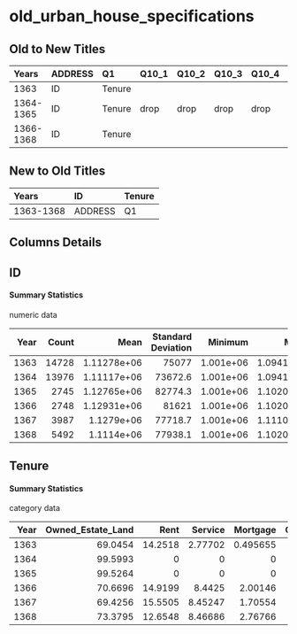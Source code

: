 # old_urban_house_specifications

## Old to New Titles

| Years     | ADDRESS   | Q1     | Q10_1   | Q10_2   | Q10_3   | Q10_4   | Q10_5   | Q10_6   | Q10_7   | Q10_8   | Q10_9   | Q2   | Q3   | Q4   | Q5   | Q6   | Q7   | Q7_01   | Q7_02   | Q7_03   | Q7_04   | Q7_05   | Q7_06   | Q7_07   | Q7_08   | Q7_09   | Q7_10   | Q7_11   | Q7_12   | Q7_13   | Q7_14   | Q7_15   | Q8   | Q8_1   | Q8_2   | Q8_3   | Q8_4   | Q8_5   | Q8_6   | Q8_7   | Q8_8   | Q8_9   | Q9_01   | Q9_02   | Q9_03   | Q9_04   | Q9_05   | Q9_06   | Q9_07   | Q9_08   | Q9_09   | Q9_10   | Q9_11   | Q9_12   | Q9_13   | Q9_14   | Q9_15   |
|:----------|:----------|:-------|:--------|:--------|:--------|:--------|:--------|:--------|:--------|:--------|:--------|:-----|:-----|:-----|:-----|:-----|:-----|:--------|:--------|:--------|:--------|:--------|:--------|:--------|:--------|:--------|:--------|:--------|:--------|:--------|:--------|:--------|:-----|:-------|:-------|:-------|:-------|:-------|:-------|:-------|:-------|:-------|:--------|:--------|:--------|:--------|:--------|:--------|:--------|:--------|:--------|:--------|:--------|:--------|:--------|:--------|:--------|
| 1363      | ID        | Tenure |         |         |         |         |         |         |         |         |         | drop | drop | drop | drop | drop |      | drop    | drop    | drop    | drop    | drop    | drop    | drop    | drop    | drop    | drop    | drop    | drop    | drop    | drop    | drop    |      | drop   | drop   | drop   | drop   | drop   | drop   | drop   | drop   | drop   |         |         |         |         |         |         |         |         |         |         |         |         |         |         |         |
| 1364-1365 | ID        | Tenure | drop    | drop    | drop    | drop    | drop    | drop    | drop    | drop    | drop    | drop | drop | drop | drop | drop | drop |         |         |         |         |         |         |         |         |         |         |         |         |         |         |         | drop |        |        |        |        |        |        |        |        |        | drop    | drop    | drop    | drop    | drop    | drop    | drop    | drop    | drop    | drop    | drop    | drop    | drop    | drop    | drop    |
| 1366-1368 | ID        | Tenure |         |         |         |         |         |         |         |         |         | drop | drop | drop | drop | drop |      | drop    | drop    | drop    | drop    | drop    | drop    | drop    | drop    | drop    | drop    | drop    | drop    | drop    |         |         |      | drop   | drop   | drop   | drop   | drop   | drop   | drop   | drop   |        |         |         |         |         |         |         |         |         |         |         |         |         |         |         |         |


## New to Old Titles

| Years     | ID      | Tenure   |
|:----------|:--------|:---------|
| 1363-1368 | ADDRESS | Q1       |


## Columns Details

## ID

#### Summary Statistics

numeric data

|   Year |   Count |        Mean |   Standard Deviation |   Minimum |      Median |     Maximum |
|-------:|--------:|------------:|---------------------:|----------:|------------:|------------:|
|   1363 |   14728 | 1.11278e+06 |              75077   | 1.001e+06 | 1.09415e+06 | 1.23452e+06 |
|   1364 |   13976 | 1.11117e+06 |              73672.6 | 1.001e+06 | 1.09415e+06 | 1.23442e+06 |
|   1365 |    2745 | 1.12765e+06 |              82774.3 | 1.001e+06 | 1.10202e+06 | 1.23422e+06 |
|   1366 |    2748 | 1.12931e+06 |              81621   | 1.001e+06 | 1.10205e+06 | 1.23421e+06 |
|   1367 |    3987 | 1.1279e+06  |              77718.7 | 1.001e+06 | 1.11104e+06 | 1.23428e+06 |
|   1368 |    5492 | 1.1114e+06  |              77938.1 | 1.001e+06 | 1.10205e+06 | 1.23428e+06 |


## Tenure

#### Summary Statistics

category data

|   Year |   Owned_Estate_Land |    Rent |   Service |   Mortgage |   Owned_Estate |      Free |
|-------:|--------------------:|--------:|----------:|-----------:|---------------:|----------:|
|   1363 |             69.0454 | 14.2518 |   2.77702 |   0.495655 |       3.34058  | 10.0896   |
|   1364 |             99.5993 |  0      |   0       |   0        |       0.400687 |  0        |
|   1365 |             99.5264 |  0      |   0       |   0        |       0.473588 |  0        |
|   1366 |             70.6696 | 14.9199 |   8.4425  |   2.00146  |       2.72926  |  1.23726  |
|   1367 |             69.4256 | 15.5505 |   8.45247 |   1.70554  |       4.01304  |  0.852772 |
|   1368 |             73.3795 | 12.6548 |   8.46686 |   2.76766  |       1.65696  |  1.07429  |


